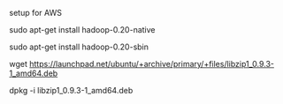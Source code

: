 
setup for AWS

sudo apt-get install hadoop-0.20-native

sudo apt-get install hadoop-0.20-sbin

wget https://launchpad.net/ubuntu/+archive/primary/+files/libzip1_0.9.3-1_amd64.deb

dpkg -i libzip1_0.9.3-1_amd64.deb
